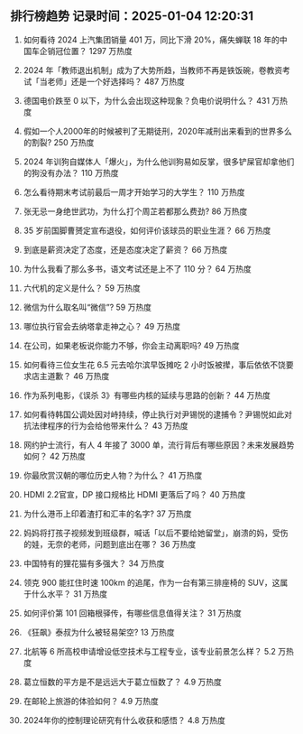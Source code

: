 
## 排行榜趋势 记录时间：2025-01-04 12:20:31
  
  1. 如何看待 2024 上汽集团销量 401 万，同比下滑 20%，痛失蝉联 18 年的中国车企销冠位置？ 1297 万热度
    
  2. 2024 年「教师退出机制」成为了大势所趋，当教师不再是铁饭碗，卷教资考试「当老师」还是一个好选择吗？ 487 万热度
    
  3. 德国电价跌至 0 以下，为什么会出现这种现象？负电价说明什么？ 431 万热度
    
  4. 假如一个人2000年的时候被判了无期徒刑，2020年减刑出来看到的世界多么的割裂? 250 万热度
    
  5. 2024 年训狗自媒体人「爆火」，为什么他训狗易如反掌，很多铲屎官却拿他们的狗没有办法？ 110 万热度
    
  6. 怎么看待期末考试前最后一周才开始学习的大学生？ 110 万热度
    
  7. 张无忌一身绝世武功，为什么打个周芷若都那么费劲? 86 万热度
    
  8. 35 岁前国脚曹赟定宣布退役，如何评价该球员的职业生涯？ 66 万热度
    
  9. 到底是薪资决定了态度，还是态度决定了薪资？ 66 万热度
    
  10. 为什么我看了那么多书，语文考试还是上不了 110 分？ 64 万热度
    
  11. 六代机的定义是什么？ 59 万热度
    
  12. 微信为什么取名叫“微信”? 59 万热度
    
  13. 哪位执行官会去纳塔拿走神之心？ 49 万热度
    
  14. 在公司，如果老板说你能力不够，你会主动离职吗? 49 万热度
    
  15. 如何看待三位女生花 6.5 元去哈尔滨早饭摊吃 2 小时饭被撵，事后依依不饶要求店主道歉？ 46 万热度
    
  16. 作为系列电影，《误杀 3》有哪些内核的延续与思路的创新？ 44 万热度
    
  17. 如何看待韩国公调处因对峙持续，停止执行对尹锡悦的逮捕令？尹锡悦如此对抗法律程序的行为会给他带来什么？ 43 万热度
    
  18. 网约护士流行，有人 4 年接了 3000 单，流行背后有哪些原因？未来发展趋势如何？ 42 万热度
    
  19. 你最欣赏汉朝的哪位历史人物？为什么？ 41 万热度
    
  20. HDMI 2.2官宣，DP 接口规格比 HDMI 更落后了吗？ 40 万热度
    
  21. 为什么港币上印着渣打和汇丰的名字? 37 万热度
    
  22. 妈妈将打孩子视频发到班级群，喊话「以后不要给她留堂」，崩溃的妈，受伤的娃，无奈的老师，问题到底出在哪？ 36 万热度
    
  23. 中国特有的狸花猫有多强大？ 34 万热度
    
  24. 领克 900 能扛住时速 100km 的追尾，作为一台有第三排座椅的 SUV，这属于什么水平？ 31 万热度
    
  25. 如何评价第 101 回箱根驿传，有哪些信息值得关注？ 31 万热度
    
  26. 《狂飙》泰叔为什么被轻易架空? 13 万热度
    
  27. 北航等 6 所高校申请增设低空技术与工程专业，该专业前景怎么样？ 5.2 万热度
    
  28. 葛立恒数的平方是不是远远大于葛立恒数了？ 4.9 万热度
    
  29. 在邮轮上旅游的体验如何？ 4.9 万热度
    
  30. 2024年你的控制理论研究有什么收获和感悟？ 4.8 万热度
    
